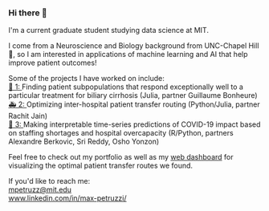 ### Hi there 👋  

I'm a current graduate student studying data science at MIT.  

I come from a Neuroscience and Biology background from UNC-Chapel Hill 🐏, so I am interested in applications of machine learning and AI that help improve patient outcomes!  

Some of the projects I have worked on include:  
[💊 1: ](https://github.com/max-petruzzi/ML-Exceptional-Drug-Responders-Project) Finding patient subpopulations that respond exceptionally well to a particular treatment for biliary cirrhosis (Julia, partner Guillaume Bonheure)  
[🚑 2: ](https://github.com/rachit-0032/Patient-Transfer-Optimization) Optimizing inter-hospital patient transfer routing (Python/Julia, partner Rachit Jain)  
[🏥 3: ](https://github.com/alexandreberkovic/Analytics-Edge) Making interpretable time-series predictions of COVID-19 impact based on staffing shortages and hospital overcapacity (R/Python, partners Alexandre Berkovic, Sri Reddy, Osho Yonzon)  

Feel free to check out my portfolio as well as my [web dashboard](https://max-petruzzi.github.io/) for visualizing the optimal patient transfer routes we found.

If you'd like to reach me:  
mpetruzz@mit.edu  
www.linkedin.com/in/max-petruzzi/  

<!--
**max-petruzzi/max-petruzzi** is a ✨ _special_ ✨ repository because its `README.md` (this file) appears on your GitHub profile.

Here are some ideas to get you started:

- 🔭 I’m currently working on ...
- 🌱 I’m currently learning ...
- 👯 I’m looking to collaborate on ...
- 🤔 I’m looking for help with ...
- 💬 Ask me about ...
- 📫 How to reach me: ...
- 😄 Pronouns: ...
- ⚡ Fun fact: ...
-->
